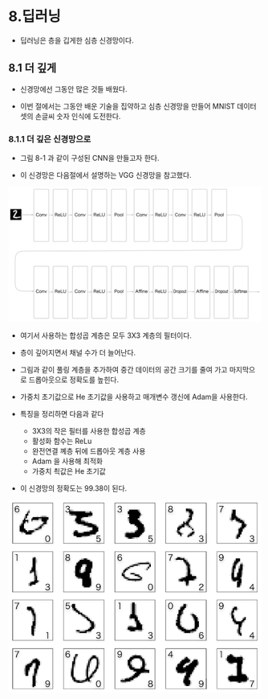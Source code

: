 # 8.딥러닝

- 딥러닝은 층을 깁게한 심층 신경망이다.

## 8.1 더 깊게

- 신경망에선 그동안 많은 것들 배웠다.

- 이번 절에서는 그동안 배운 기술을 집약하고 심층 신경망을 만들어 MNIST 데이터 셋의 손글씨 숫자 인식에 도전한다.

### 8.1.1 더 깊은 신경망으로

- 그림 8-1 과 같이 구성된 CNN을 만들고자 한다.

- 이 신경망은 다음절에서 설명하는 VGG 신경망을 참고했다.

 ![(fig8-1)](../deep-learning-from-scratch-master/deep-learning-from-scratch-master/equations_and_figures/deep_learning_images/fig%208-1.png)

 - 여기서 사용하는 합성곱 계층은 모두 3X3 계층의 필터이다.

 - 층이 깊어지면서 채널 수가 더 늘어난다.

 - 그림과 같이 풀링 계층을 추가하여 중간 데이터의 공간 크기를 줄여 가고 마지막으로 드롭아웃으로 정확도를 높힌다.

 - 가중치 초기값으로 He 초기값을 사용하고 매개변수 갱신에 Adam을 사용한다.

- 특징을 정리하면 다음과 같다

    - 3X3의 작은 필터를 사용한 합성곱 계층
    - 활성화 함수는 ReLu
    - 완전연결 꼐층 뒤에 드롭아웃 계층 사용
    - Adam 을 사용해 최적화
    - 가중치 쵝값은 He 초기값

- 이 신경망의 정확도는 99.38이 된다.

 ![(fig8-2)](../deep-learning-from-scratch-master/deep-learning-from-scratch-master/equations_and_figures/deep_learning_images/fig%208-2.png)
